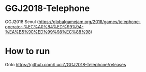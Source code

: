 # GGJ2018-Telephone
GGJ2018 Seoul 
(https://globalgamejam.org/2018/games/telephone-operator-%EC%A0%84%ED%99%94-%EA%B5%90%ED%99%98%EC%88%98)

# How to run
Goto https://github.com/LuciZ/GGJ2018-Telephone/releases
